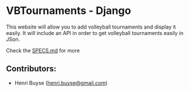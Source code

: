 # VBTournaments - Django

This website will allow you to add volleyball tournaments and display it easily.
It will include an API in order to get volleyball tournaments easily in JSon.

Check the [SPECS.md](./docs/SPECS.md) for more


## Contributors:
- Henri Buyse (henri.buyse@gmail.com)
